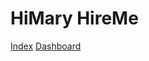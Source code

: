 # HiMary HireMe

[Index](https://himaryhireme.firebaseapp.com/index.html)
[Dashboard](https://himaryhireme.firebaseapp.com/dashboard.html)
